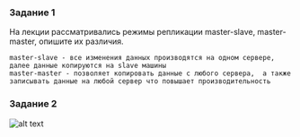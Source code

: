 ### Задание 1

На лекции рассматривались режимы репликации master-slave, master-master, опишите их различия.

```
master-slave - все изменения данных производятся на одном сервере, далее данные копируются на slave машины
master-master - позволяет копировать данные с любого сервера,  а также записывать данные на любой сервер что повышает производительность
```




### Задание 2


![alt text](https://github.com/KonstantinKaizen/homework/blob/main/homework-12.02/с1.png)

































